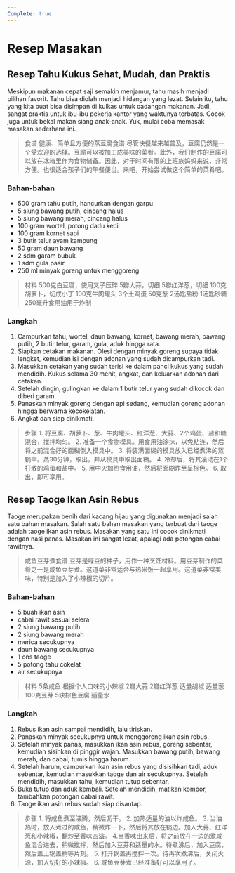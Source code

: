 ```yaml
---
Complete: true
---
```


# Resep Masakan

## Resep Tahu Kukus Sehat, Mudah, dan Praktis

Meskipun makanan cepat saji semakin menjamur, tahu masih menjadi pilihan favorit. Tahu bisa diolah menjadi hidangan yang lezat. Selain itu, tahu yang kita buat bisa disimpan di kulkas untuk cadangan makanan. Jadi, sangat praktis untuk ibu-ibu pekerja kantor yang waktunya terbatas. Cocok juga untuk bekal makan siang anak-anak. Yuk, mulai coba memasak masakan sederhana ini.

> 食谱
> 健康、简单且方便的蒸豆腐食谱
> 尽管快餐越来越普及，豆腐仍然是一个受欢迎的选择。豆腐可以被加工成美味的菜肴。此外，我们制作的豆腐可以放在冰箱里作为食物储备。因此，对于时间有限的上班族妈妈来说，非常方便。也很适合孩子们的午餐便当。来吧，开始尝试做这个简单的菜肴吧。

### Bahan-bahan

* 500 gram tahu putih, hancurkan dengan garpu
* 5 siung bawang putih, cincang halus
* 5 siung bawang merah, cincang halus
* 100 gram wortel, potong dadu kecil
* 100 gram kornet sapi
* 3 butir telur ayam kampung
* 50 gram daun bawang
* 2 sdm garam bubuk
* 1 sdm gula pasir
* 250 ml minyak goreng untuk menggoreng

> 材料
> 500克白豆腐，使用叉子压碎
> 5瓣大蒜，切细
> 5瓣红洋葱，切细
> 100克胡萝卜，切成小丁
> 100克牛肉罐头
> 3个土鸡蛋
> 50克葱
> 2汤匙盐粉
> 1汤匙砂糖
> 250毫升食用油用于炸制

### Langkah

1. Campurkan tahu, wortel, daun bawang, kornet, bawang merah, bawang putih, 2 butir telur, garam, gula, aduk hingga rata.
2. Siapkan cetakan makanan. Olesi dengan minyak goreng supaya tidak lengket, kemudian isi dengan adonan yang sudah dicampurkan tadi.
3. Masukkan cetakan yang sudah terisi ke dalam panci kukus yang sudah mendidih. Kukus selama 30 menit, angkat, dan keluarkan adonan dari cetakan.
4. Setelah dingin, gulingkan ke dalam 1 butir telur yang sudah dikocok dan diberi garam.
5. Panaskan minyak goreng dengan api sedang, kemudian goreng adonan hingga berwarna kecokelatan.
6. Angkat dan siap dinikmati.

> 步骤
> 1\. 将豆腐、胡萝卜、葱、牛肉罐头、红洋葱、大蒜、2个鸡蛋、盐和糖混合，搅拌均匀。
> 2\. 准备一个食物模具。用食用油涂抹，以免粘连，然后将之前混合好的面糊倒入模具中。
> 3\. 将装满面糊的模具放入已经煮沸的蒸锅中。蒸30分钟，取出，并从模具中取出面糊。
> 4\. 冷却后，将其滚动在1个打散的鸡蛋和盐中。
> 5\. 用中火加热食用油，然后将面糊炸至呈棕色。
> 6\. 取出，即可享用。

## Resep Taoge Ikan Asin Rebus

Taoge merupakan benih dari kacang hijau yang digunakan menjadi salah satu bahan masakan. Salah satu bahan masakan yang terbuat dari taoge adalah taoge ikan asin rebus. Masakan yang satu ini cocok dinikmati dengan nasi panas. Masakan ini sangat lezat, apalagi ada potongan cabai rawitnya.

> 咸鱼豆芽煮食谱
> 豆芽是绿豆的种子，用作一种烹饪材料。用豆芽制作的菜肴之一是咸鱼豆芽煮。这道菜非常适合与热米饭一起享用。这道菜非常美味，特别是加入了小辣椒的切片。

### Bahan-bahan

* 5 buah ikan asin
* cabai rawit sesuai selera
* 2 siung bawang putih
* 2 siung bawang merah
* merica secukupnya
* daun bawang secukupnya
* 1 ons taoge
* 5 potong tahu cokelat
* air secukupnya

> 材料
> 5条咸鱼
> 根据个人口味的小辣椒
> 2瓣大蒜
> 2瓣红洋葱
> 适量胡椒
> 适量葱
> 100克豆芽
> 5块棕色豆腐
> 适量水

### Langkah

1. Rebus ikan asin sampai mendidih, lalu tiriskan.
2. Panaskan minyak secukupnya untuk menggoreng ikan asin rebus.
3. Setelah minyak panas, masukkan ikan asin rebus, goreng sebentar, kemudian sisihkan di pinggir wajan. Masukkan bawang putih, bawang merah, dan cabai, tumis hingga harum.
4. Setelah harum, campurkan ikan asin rebus yang disisihkan tadi, aduk sebentar, kemudian masukkan taoge dan air secukupnya. Setelah mendidih, masukkan tahu, kemudian tutup sebentar.
5. Buka tutup dan aduk kembali. Setelah mendidih, matikan kompor, tambahkan potongan cabai rawit.
6. Taoge ikan asin rebus sudah siap disantap.

> 步骤
> 1\. 将咸鱼煮至沸腾，然后沥干。
> 2\. 加热适量的油以炸咸鱼。
> 3\. 当油热时，放入煮过的咸鱼，稍微炸一下，然后将其放在锅边。加入大蒜、红洋葱和小辣椒，翻炒至香味四溢。
> 4.当香味出来后，将之前放在一边的煮咸鱼混合进去，稍微搅拌，然后加入豆芽和适量的水。待煮沸后，加入豆腐，然后盖上锅盖稍等片刻。
> 5\. 打开锅盖再搅拌一次。待再次煮沸后，关闭火源，加入切好的小辣椒。
> 6\. 咸鱼豆芽煮已经准备好可以享用了。
